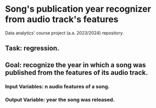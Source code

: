# Song's publication year recognizer from audio track's features
Data analytics' course project (a.a. 2023/2024) repository. 
## Task: regression. 
## Goal: recognize the year in which a song was published from the features of its audio track. 

### Input Variables: n audio features of a song. 

### Output Variable: year the song was released.
